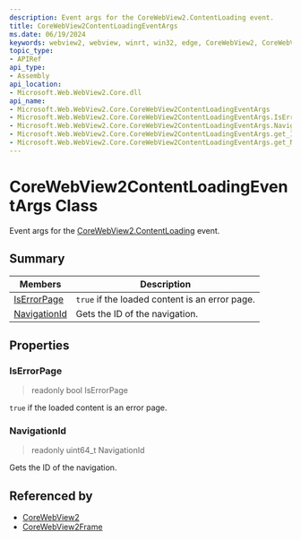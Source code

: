 ```yaml
---
description: Event args for the CoreWebView2.ContentLoading event.
title: CoreWebView2ContentLoadingEventArgs
ms.date: 06/19/2024
keywords: webview2, webview, winrt, win32, edge, CoreWebView2, CoreWebView2Controller, browser control, edge html, CoreWebView2ContentLoadingEventArgs
topic_type:
- APIRef
api_type:
- Assembly
api_location:
- Microsoft.Web.WebView2.Core.dll
api_name:
- Microsoft.Web.WebView2.Core.CoreWebView2ContentLoadingEventArgs
- Microsoft.Web.WebView2.Core.CoreWebView2ContentLoadingEventArgs.IsErrorPage
- Microsoft.Web.WebView2.Core.CoreWebView2ContentLoadingEventArgs.NavigationId
- Microsoft.Web.WebView2.Core.CoreWebView2ContentLoadingEventArgs.get_IsErrorPage
- Microsoft.Web.WebView2.Core.CoreWebView2ContentLoadingEventArgs.get_NavigationId
---
```


# CoreWebView2ContentLoadingEventArgs Class



Event args for the [CoreWebView2.ContentLoading](corewebview2.md#contentloading) event.

## Summary

Members|Description
--|--
[IsErrorPage](#iserrorpage) | `true` if the loaded content is an error page.
[NavigationId](#navigationid) | Gets the ID of the navigation.

## Properties

### IsErrorPage

> readonly  bool IsErrorPage

`true` if the loaded content is an error page.

### NavigationId

> readonly  uint64_t NavigationId

Gets the ID of the navigation.






## Referenced by

- [CoreWebView2](corewebview2.md)
- [CoreWebView2Frame](corewebview2frame.md)
